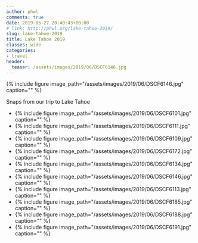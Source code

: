 ```yaml
---
author: phwl
comments: true
date: 2019-05-27 20:40:43+00:00
# link: http://phwl.org/lake-tahoe-2019/
slug: lake-tahoe-2019
title: Lake Tahoe 2019
classes: wide
categories:
- travel
header:
  teaser: /assets/images/2019/06/DSCF6146.jpg
---
```



{% include figure image_path="/assets/images/2019/06/DSCF6146.jpg" caption="" %}





Snaps from our trip to Lake Tahoe





<!-- more -->





  * {% include figure image_path="/assets/images/2019/06/DSCF6101.jpg" caption="" %}
  * {% include figure image_path="/assets/images/2019/06/DSCF6111.jpg" caption="" %}
  * {% include figure image_path="/assets/images/2019/06/DSCF6109.jpg" caption="" %}
  * {% include figure image_path="/assets/images/2019/06/DSCF6172.jpg" caption="" %}
  * {% include figure image_path="/assets/images/2019/06/DSCF6134.jpg" caption="" %}
  * {% include figure image_path="/assets/images/2019/06/DSCF6146.jpg" caption="" %}
  * {% include figure image_path="/assets/images/2019/06/DSCF6113.jpg" caption="" %}
  * {% include figure image_path="/assets/images/2019/06/DSCF6185.jpg" caption="" %}
  * {% include figure image_path="/assets/images/2019/06/DSCF6188.jpg" caption="" %}
  * {% include figure image_path="/assets/images/2019/06/DSCF6191.jpg" caption="" %}


